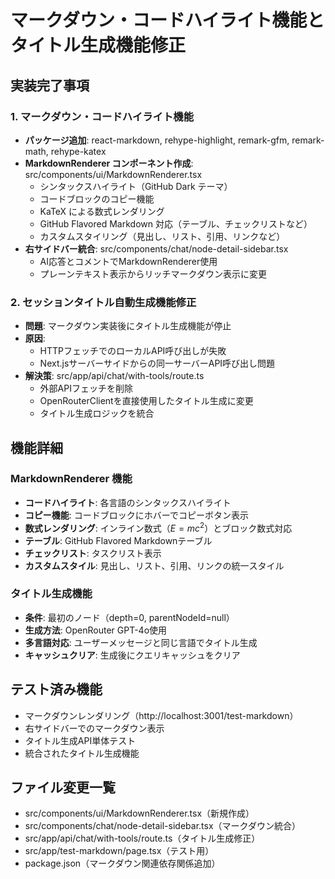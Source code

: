 # マークダウン・コードハイライト機能とタイトル生成機能修正

## 実装完了事項

### 1. マークダウン・コードハイライト機能
- **パッケージ追加**: react-markdown, rehype-highlight, remark-gfm, remark-math, rehype-katex
- **MarkdownRenderer コンポーネント作成**: src/components/ui/MarkdownRenderer.tsx
  - シンタックスハイライト（GitHub Dark テーマ）
  - コードブロックのコピー機能
  - KaTeX による数式レンダリング
  - GitHub Flavored Markdown 対応（テーブル、チェックリストなど）
  - カスタムスタイリング（見出し、リスト、引用、リンクなど）
- **右サイドバー統合**: src/components/chat/node-detail-sidebar.tsx
  - AI応答とコメントでMarkdownRenderer使用
  - プレーンテキスト表示からリッチマークダウン表示に変更

### 2. セッションタイトル自動生成機能修正
- **問題**: マークダウン実装後にタイトル生成機能が停止
- **原因**: 
  - HTTPフェッチでのローカルAPI呼び出しが失敗
  - Next.jsサーバーサイドからの同一サーバーAPI呼び出し問題
- **解決策**: src/app/api/chat/with-tools/route.ts
  - 外部APIフェッチを削除
  - OpenRouterClientを直接使用したタイトル生成に変更
  - タイトル生成ロジックを統合

## 機能詳細

### MarkdownRenderer 機能
- **コードハイライト**: 各言語のシンタックスハイライト
- **コピー機能**: コードブロックにホバーでコピーボタン表示
- **数式レンダリング**: インライン数式（$E=mc^2$）とブロック数式対応
- **テーブル**: GitHub Flavored Markdownテーブル
- **チェックリスト**: タスクリスト表示
- **カスタムスタイル**: 見出し、リスト、引用、リンクの統一スタイル

### タイトル生成機能
- **条件**: 最初のノード（depth=0, parentNodeId=null）
- **生成方法**: OpenRouter GPT-4o使用
- **多言語対応**: ユーザーメッセージと同じ言語でタイトル生成
- **キャッシュクリア**: 生成後にクエリキャッシュをクリア

## テスト済み機能
- マークダウンレンダリング（http://localhost:3001/test-markdown）
- 右サイドバーでのマークダウン表示
- タイトル生成API単体テスト
- 統合されたタイトル生成機能

## ファイル変更一覧
- src/components/ui/MarkdownRenderer.tsx（新規作成）
- src/components/chat/node-detail-sidebar.tsx（マークダウン統合）
- src/app/api/chat/with-tools/route.ts（タイトル生成修正）
- src/app/test-markdown/page.tsx（テスト用）
- package.json（マークダウン関連依存関係追加）